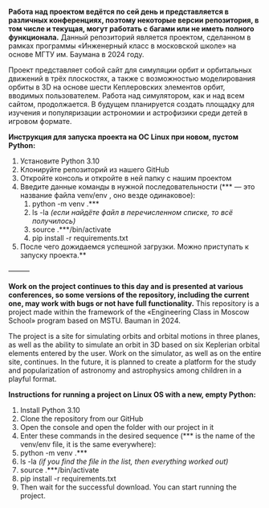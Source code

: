 **Работа над проектом ведётся по сей день и представляется в различных конференциях, поэтому некоторые версии репозитория, в том числе и текущая, могут работать с багами или не иметь полного функционала.**
Данный репозиторий является проектом, сделанном в рамках программы «Инженерный класс в московской школе» на основе МГТУ им. Баумана в 2024 году.

Проект представляет собой сайт для симуляции орбит и орбитальных движений в трёх плоскостях, а также с возможностью моделирования орбиты в 3D на основе шести Кеплеровских элементов орбит, вводимых пользователем.
Работа над симулятором, как и над всем сайтом, продолжается. В будущем планируется создать площадку для изучения и популяризации астрономии и астрофизики среди детей в игровом формате.

**Инструкция для запуска проекта на ОС Linux при новом, пустом Python:**
1. Установите Python 3.10
2. Клонируйте репозиторий из нашего GitHub
3. Откройте консоль и откройте в ней папку с нашим проектом
4. Введите данные команды в нужной последовательности (*** — это название файла venv/env , оно везде одинаковое):
   1. python -m venv .***
   2. ls -la *(если найдёте файл в перечисленном списке, то всё получилось)*
   3. source .***/bin/activate
   4. pip install -r requirements.txt
5.  После чего дожидаемся успешной загрузки. Можно приступать к запуску проекта.**

———

**Work on the project continues to this day and is presented at various conferences, so some versions of the repository, including the current one, may work with bugs or not have full functionality.**
This repository is a project made within the framework of the «Engineering Class in Moscow School» program based on MSTU. Bauman in 2024.

The project is a site for simulating orbits and orbital motions in three planes, as well as the ability to simulate an orbit in 3D based on six Keplerian orbital elements entered by the user.
Work on the simulator, as well as on the entire site, continues. In the future, it is planned to create a platform for the study and popularization of astronomy and astrophysics among children in a playful format.

**Instructions for running a project on Linux OS with a new, empty Python:**
1. Install Python 3.10
2. Clone the repository from our GitHub
3. Open the console and open the folder with our project in it
4. Enter these commands in the desired sequence (*** is the name of the venv/env file, it is the same everywhere):
1. python -m venv .***
2. ls -la *(if you find the file in the list, then everything worked out)*
3. source .***/bin/activate
4. pip install -r requirements.txt
5. Then wait for the successful download. You can start running the project.
